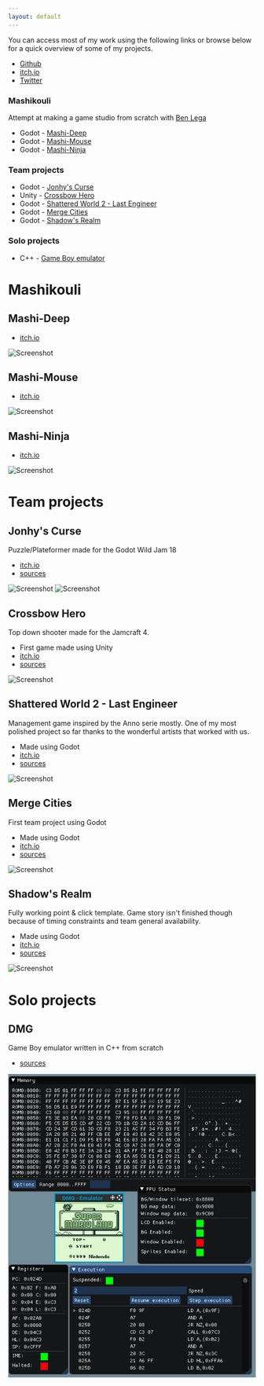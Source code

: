 ```yaml
---
layout: default
---
```


You can access most of my work using the following links or browse below for a quick overview of some of my projects.

*   [Github](https://github.com/T4g1)
*   [itch.io](https://itch.io/profile/t4g1)
*   [Twitter](https://twitter.com/T4g1_)

### Mashikouli
Attempt at making a game studio from scratch with [Ben Lega](https://twitter.com/ben_lega_vidya)
*   Godot - [Mashi-Deep](#mashi-deep)
*   Godot - [Mashi-Mouse](#mashi-mouse)
*   Godot - [Mashi-Ninja](#mashi-ninja)

### Team projects
*   Godot - [Jonhy's Curse](#jonhys-curse)
*   Unity - [Crossbow Hero](#crossbow-hero)
*   Godot - [Shattered World 2 - Last Engineer](#shattered-world-2---last-engineer)
*   Godot - [Merge Cities](#merge-cities)
*   Godot - [Shadow's Realm](#shadows-realm)

### Solo projects
*   C++ - [Game Boy emulator](#dmg)


# Mashikouli

## Mashi-Deep

*   [itch.io](https://mashikouli.itch.io/mashi-deep)

![Screenshot](https://img.itch.zone/aW1nLzMyMTY0ODEucG5n/315x250%23c/HXmh3I.png)

## Mashi-Mouse

*   [itch.io](https://mashikouli.itch.io/mashi-mouse)

![Screenshot](https://img.itch.zone/aW1nLzMxOTA4MDUucG5n/315x250%23c/A%2F1eu9.png)

## Mashi-Ninja

*   [itch.io](https://mashikouli.itch.io/mashi-ninja)

![Screenshot](https://img.itch.zone/aW1nLzMwODQ3NTQucG5n/315x250%23c/f10JbJ.png)


# Team projects

## Jonhy's Curse

Puzzle/Plateformer made for the Godot Wild Jam 18

*   [itch.io](https://t4g1.itch.io/jonhys)
*   [sources](https://github.com/T4g1/gd-wildjam18)

![Screenshot](https://img.itch.zone/aW1hZ2UvNTc0NTMxLzMwMjQ4NzAucG5n/347x500/jmcNz0.png)
![Screenshot](https://img.itch.zone/aW1hZ2UvNTc0NTMxLzMwMjQ4NjkucG5n/347x500/y%2FMrh9.png)

## Crossbow Hero

Top down shooter made for the Jamcraft 4.

*   First game made using Unity
*   [itch.io](https://t4g1.itch.io/crossbow-hero)
*   [sources](https://github.com/T4g1/jamcraft4)

![Screenshot](https://img.itch.zone/aW1hZ2UvNTI2NDkxLzI3MzUxOTUucG5n/347x500/p7UzzW.png)

## Shattered World 2 - Last Engineer

Management game inspired by the Anno serie mostly. One of my most polished project so far thanks to the wonderful artists that worked with us.

*   Made using Godot
*   [itch.io](https://bitron.itch.io/shattered-world-2)
*   [sources](https://github.com/Byteron/floating-islands)

![Screenshot](https://img.itch.zone/aW1hZ2UvNTE3Nzc1LzI2OTEwNTcucG5n/347x500/UdoL7D.png)

## Merge Cities

First team project using Godot

*   Made using Godot
*   [itch.io](https://t4g1.itch.io/merge-cities)
*   [sources](https://github.com/T4g1/gd-wildjam13)

![Screenshot](https://img.itch.zone/aW1hZ2UvNDgzNzY2LzI0OTU3NDQucG5n/347x500/nG136k.png)

## Shadow's Realm

Fully working point & click template. Game story isn't finished though because of timing constraints and team general availability.

*   Made using Godot
*   [itch.io](https://t4g1.itch.io/shadows-realm)
*   [sources](https://github.com/T4g1/gd-wildjam14)

![Screenshot](https://img.itch.zone/aW1hZ2UvNTAyMTE4LzI2MDM4NDkucG5n/347x500/5g0QFq.png)


# Solo projects

## DMG

Game Boy emulator written in C++ from scratch

*   [sources](https://github.com/T4g1/dmg)

![Screenshot](https://raw.githubusercontent.com/T4g1/dmg/master/img/super_mario.png)
